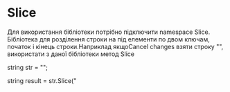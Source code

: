 # Slice
Для використання бібліотеки потрібно підключити namespace Slice.
Бібліотека для розділення строки на під елементи по двом ключам, початок і кінець строки.Наприклад якщоCancel changes взяти строку "<title> Slice </title>", використати з даної бібліотеки 
метод Slice



  string str = "<title> Slice </title>";
  
  
  string result = str.Slice("<title>","<title/>")

  
  в переміні result буде значення, Slice.А що робити якщо є текст подібний цьому:"[t]1[/x][t]2[/x][t]3[/x][t]4[/x][t]5[/x]", і потрібно витягнути звідси цифри,від 1 до 5?Для цього є
другий метод який називається SliceInfo,це метод вертає колекцію List<string>, приклад використання даного метода:
  
  
string str ="[t]1[/x][t]2[/x][t]3[/x][t]4[/x][t]5[/x]";
 
  var result = str.Slice("[t]","[/x]")
 
  , в переміні result будуть значення від 1 до 5. 
